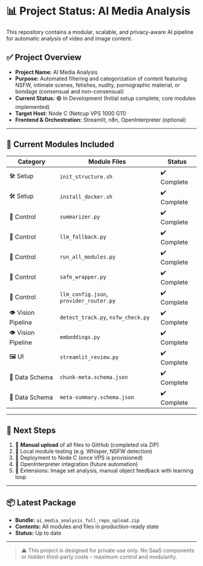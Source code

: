 # 📊 Project Status: AI Media Analysis

This repository contains a modular, scalable, and privacy-aware AI pipeline for automatic analysis of video and image content.

## ✅ Project Overview

- **Project Name:** AI Media Analysis
- **Purpose:** Automated filtering and categorization of content featuring NSFW, intimate scenes, fetishes, nudity, pornographic material, or bondage (consensual and non-consensual)
- **Current Status:** 🟢 In Development (Initial setup complete, core modules implemented)
- **Target Host:** Node C (Netcup VPS 1000 G11)
- **Frontend & Orchestration:** Streamlit, n8n, OpenInterpreter (optional)

---

## 🧱 Current Modules Included

| Category             | Module Files                           | Status     |
|----------------------|-----------------------------------------|------------|
| 🛠️ Setup             | `init_structure.sh`                     | ✔️ Complete |
| 🛠️ Setup             | `install_docker.sh`                     | ✔️ Complete |
| 🧠 Control            | `summarizer.py`                         | ✔️ Complete |
| 🧠 Control            | `llm_fallback.py`                       | ✔️ Complete |
| 🧠 Control            | `run_all_modules.py`                    | ✔️ Complete |
| 🧠 Control            | `safe_wrapper.py`                       | ✔️ Complete |
| 🧠 Control            | `llm_config.json`, `provider_router.py` | ✔️ Complete |
| 👁️ Vision Pipeline   | `detect_track.py`, `nsfw_check.py`      | ✔️ Complete |
| 👁️ Vision Pipeline   | `embeddings.py`                         | ✔️ Complete |
| 🖼️ UI                 | `streamlit_review.py`                   | ✔️ Complete |
| 📐 Data Schema        | `chunk-meta.schema.json`                | ✔️ Complete |
| 📐 Data Schema        | `meta-summary.schema.json`              | ✔️ Complete |

---

## 🔄 Next Steps

1. 🔼 **Manual upload** of all files to GitHub (completed via ZIP)
2. 🧪 Local module testing (e.g. Whisper, NSFW detection)
3. 🚀 Deployment to Node C (once VPS is provisioned)
4. 🧠 OpenInterpreter integration (future automation)
5. 🔁 Extensions: Image set analysis, manual object feedback with learning loop

---

## 📦 Latest Package

- **Bundle:** `ai_media_analysis_full_repo_upload.zip`
- **Contents:** All modules and files in production-ready state
- **Status:** Up to date

---

> ⚠️ This project is designed for private use only. No SaaS components or hidden third-party costs – maximum control and modularity.
